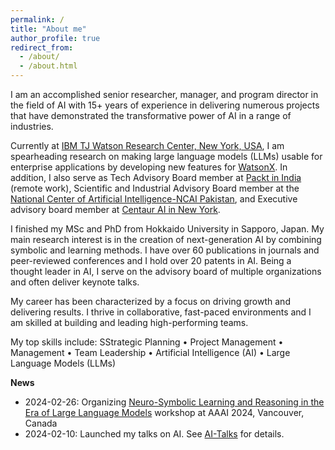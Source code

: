 ```yaml
---
permalink: /
title: "About me"
author_profile: true
redirect_from: 
  - /about/
  - /about.html
---
```


<p>I am an accomplished senior researcher, manager, and program director in the field of AI with 15+ years of experience in delivering numerous projects that have demonstrated the transformative power of AI in a range of industries.</p> 

<p>Currently at <a href="http://www.ibm.com/">IBM TJ Watson Research Center, New York, USA</a>, I am spearheading research on making large language models (LLMs) usable for enterprise applications by developing new features for <a href="https://watsonx.ai/">WatsonX</a>. In addition, I also serve as Tech Advisory Board member at <a href="https://www.packtpub.com/">Packt in India</a> (remote work), Scientific and Industrial Advisory Board member at the <a href="https://ncai.pk/">National Center of Artificial Intelligence-NCAI Pakistan</a>, and Executive advisory board member at <a href="https://centaur.ai/">Centaur AI in New York</a>.</p>
 
<p>I finished my MSc and PhD from Hokkaido University in Sapporo, Japan. My main research interest is in the creation of next-generation AI by combining symbolic and learning methods.
I have over 60 publications in journals and peer-reviewed conferences and I hold over 20 patents in AI. Being a thought leader in AI, I serve on the advisory board of multiple organizations and often deliver keynote talks.</p>

<p>My career has been characterized by a focus on driving growth and delivering results. I thrive in collaborative, fast-paced environments and I am skilled at building and leading high-performing teams.</p>

My top skills include: SStrategic Planning • Project Management • Management • Team Leadership • Artificial Intelligence (AI) • Large Language Models (LLMs)


**News**

* 2024-02-26: Organizing [Neuro-Symbolic Learning and Reasoning in the Era of Large Language Models](https://nuclear-workshop.github.io/) workshop at AAAI 2024, Vancouver, Canada
* 2024-02-10: Launched my talks on AI. See [AI-Talks](https://asimmunawar.github.io/new/ai-talks/) for details.

